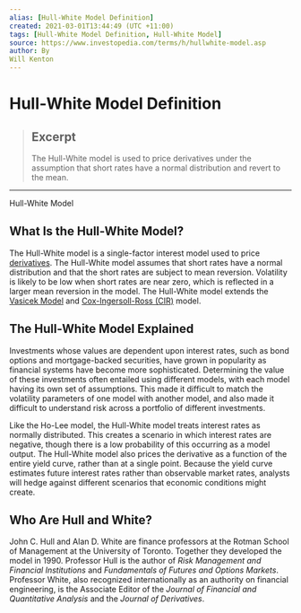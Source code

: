 ```yaml
---
alias: [Hull-White Model Definition]
created: 2021-03-01T13:44:49 (UTC +11:00)
tags: [Hull-White Model Definition, Hull-White Model]
source: https://www.investopedia.com/terms/h/hullwhite-model.asp
author: By
Will Kenton
---
```


# Hull-White Model Definition

> ## Excerpt
> The Hull-White model is used to price derivatives under the assumption that short rates have a normal distribution and revert to the mean.

---

Hull-White Model
## What Is the Hull-White Model?

The Hull-White model is a single-factor interest model used to price [derivatives](https://www.investopedia.com/terms/d/derivative.asp). The Hull-White model assumes that short rates have a normal distribution and that the short rates are subject to mean reversion. Volatility is likely to be low when short rates are near zero, which is reflected in a larger mean reversion in the model. The Hull-White model extends the [Vasicek Model](https://www.investopedia.com/terms/v/vasicek-model.asp) and [Cox-Ingersoll-Ross (CIR)](https://www.investopedia.com/terms/c/cox-ingersoll-ross-model.asp) model.

## The Hull-White Model Explained

Investments whose values are dependent upon interest rates, such as bond options and mortgage-backed securities, have grown in popularity as financial systems have become more sophisticated. Determining the value of these investments often entailed using different models, with each model having its own set of assumptions. This made it difficult to match the volatility parameters of one model with another model, and also made it difficult to understand risk across a portfolio of different investments.

Like the Ho-Lee model, the Hull-White model treats interest rates as normally distributed. This creates a scenario in which interest rates are negative, though there is a low probability of this occurring as a model output. The Hull-White model also prices the derivative as a function of the entire yield curve, rather than at a single point. Because the yield curve estimates future interest rates rather than observable market rates, analysts will hedge against different scenarios that economic conditions might create.

## Who Are Hull and White?

John C. Hull and Alan D. White are finance professors at the Rotman School of Management at the University of Toronto. Together they developed the model in 1990. Professor Hull is the author of _Risk Management and Financial Institutions_ and _Fundamentals of Futures and Options Markets_. Professor White, also recognized internationally as an authority on financial engineering, is the Associate Editor of the _Journal of Financial and Quantitative Analysis_ and the _Journal of Derivatives_.
